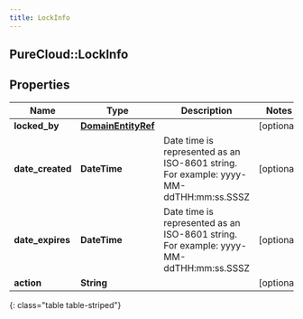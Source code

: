 ```yaml
---
title: LockInfo
---
```

## PureCloud::LockInfo

## Properties

|Name | Type | Description | Notes|
|------------ | ------------- | ------------- | -------------|
| **locked_by** | [**DomainEntityRef**](DomainEntityRef.html) |  | [optional] |
| **date_created** | **DateTime** | Date time is represented as an ISO-8601 string. For example: yyyy-MM-ddTHH:mm:ss.SSSZ | [optional] |
| **date_expires** | **DateTime** | Date time is represented as an ISO-8601 string. For example: yyyy-MM-ddTHH:mm:ss.SSSZ | [optional] |
| **action** | **String** |  | [optional] |
{: class="table table-striped"}


